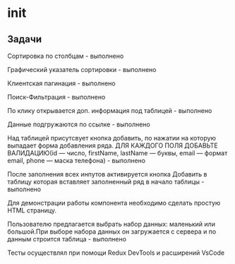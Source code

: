 # init

## Задачи

Сортировка по столбцам - выполнено

Графический указатель сортировки - выполнено

Клиентская пагинация - выполнено

Поиск-Фильтрация - выполнено

По клику открывается доп. информация под таблицей - выполнено

Данные подгружаются по ссылке - выполнено

Над таблицей присутсвует кнопка добавить, по нажатии на которую выпадает форма добавления ряда. ДЛЯ КАЖДОГО ПОЛЯ ДОБАВЬТЕ ВАЛИДАЦИЮ(id — число, firstName, lastName — буквы, email — формат email, phone — маска телефона) - выполнено

После заполнения всех инпутов активируется кнопка Добавить в таблицу которая вставляет заполненный ряд в начало таблицы - выполнено

Для демонстрации работы компонента необходимо сделать простую HTML страницу.

Пользователю предлагается выбрать набор данных: маленький или большой.При выборе набора данных он загружается с сервера и по данным строится таблица - выполнено

Тесты осуществлял при помощи Redux DevTools и расширений VsCode
